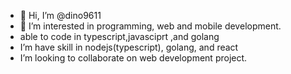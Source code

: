 - 👋 Hi, I’m @dino9611
- 👀 I’m interested in programming, web and mobile development.
- able to code in typescript,javasciprt ,and golang
-  I’m have skill in nodejs(typescript), golang, and react
-  I’m looking to collaborate on web development project. 
<!-- - 📫 How to reach me ...
 -->
<!---
dino9611/dino9611 is a ✨ special ✨ repository because its `README.md` (this file) appears on your GitHub profile.
You can click the Preview link to take a look at your changes.
--->
